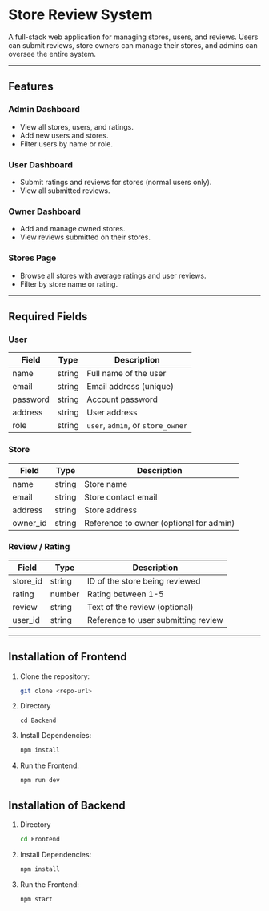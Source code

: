 # Store Review System

A full-stack web application for managing stores, users, and reviews. Users can submit reviews, store owners can manage their stores, and admins can oversee the entire system.  

---

## Features

### Admin Dashboard
- View all stores, users, and ratings.  
- Add new users and stores.  
- Filter users by name or role.  

### User Dashboard
- Submit ratings and reviews for stores (normal users only).  
- View all submitted reviews.  

### Owner Dashboard
- Add and manage owned stores.  
- View reviews submitted on their stores.  

### Stores Page
- Browse all stores with average ratings and user reviews.  
- Filter by store name or rating.  

---

## Required Fields

### User
| Field     | Type   | Description                           |
|-----------|--------|---------------------------------------|
| name      | string | Full name of the user                 |
| email     | string | Email address (unique)               |
| password  | string | Account password                      |
| address   | string | User address                          |
| role      | string | `user`, `admin`, or `store_owner`    |

### Store
| Field     | Type   | Description                               |
|-----------|--------|-------------------------------------------|
| name      | string | Store name                                |
| email     | string | Store contact email                       |
| address   | string | Store address                             |
| owner_id  | string | Reference to owner (optional for admin)  |

### Review / Rating
| Field      | Type   | Description                                |
|------------|--------|--------------------------------------------|
| store_id   | string | ID of the store being reviewed             |
| rating     | number | Rating between 1-5                         |
| review     | string | Text of the review (optional)              |
| user_id    | string | Reference to user submitting review        |

---

## Installation of Frontend

1. Clone the repository:  
   ```bash
   git clone <repo-url>
    ```

2. Directory
    ```
    cd Backend
    ```

3. Install Dependencies:
    ```bash
    npm install
    ```

4. Run the Frontend:
    ```bash
    npm run dev
    ```

## Installation of Backend

1. Directory
    ```bash
    cd Frontend
    ```
    
2. Install Dependencies:
    ```bash
    npm install
    ```

3. Run the Frontend:
    ```bash
    npm start
    ```
